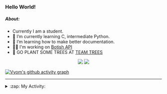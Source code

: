 ### Hello World!

##### About:
- Currently I am a student.
- 🌱 I’m currently learning C, intermediate Python.
- 🌱 I’m learning how to make better documentation.
- 👨‍💻 I'm working on [Botish API](https://github.com/Vyvy-vi/api)
- 🌱 GO PLANT SOME TREES AT [TEAM TREES](https://teamtrees.org/)

<p align="center">
  <a href="https://twitter.com/Vyvy_viM"><img target="_blank" src="https://img.shields.io/badge/twitter%20@Vyvy_viM-0D95E8?style=for-the-badge&logo=twitter&logoColor=white"/></a> 
  <a href="https://vyvy-vi.github.io/portfolio"><img target="_blank" src="https://img.shields.io/badge/-I_love_open_source-green?style=for-the-badge&logo=github&logoColor=black"/></a> 
</p>

[![Vyom's github activity graph](https://activity-graph.herokuapp.com/graph?username=Vyvy-vi)](https://github.com/ashutosh00710/github-readme-activity-graph)

---
<details>
  <summary>:zap: My Activity:</summary>
  
<!--START_SECTION:waka-->
![Code Time](http://img.shields.io/badge/Code%20Time-577%20hrs%2036%20mins-blue)

**I'm a Night 🦉** 

```text
🌞 Morning    43 commits     ██░░░░░░░░░░░░░░░░░░░░░░░   8.5% 
🌆 Daytime    122 commits    ██████░░░░░░░░░░░░░░░░░░░   24.11% 
🌃 Evening    156 commits    ███████░░░░░░░░░░░░░░░░░░   30.83% 
🌙 Night      185 commits    █████████░░░░░░░░░░░░░░░░   36.56%

```
📅 **I'm Most Productive on Sunday** 

```text
Monday       51 commits     ██░░░░░░░░░░░░░░░░░░░░░░░   10.08% 
Tuesday      80 commits     ████░░░░░░░░░░░░░░░░░░░░░   15.81% 
Wednesday    71 commits     ███░░░░░░░░░░░░░░░░░░░░░░   14.03% 
Thursday     67 commits     ███░░░░░░░░░░░░░░░░░░░░░░   13.24% 
Friday       49 commits     ██░░░░░░░░░░░░░░░░░░░░░░░   9.68% 
Saturday     56 commits     ██░░░░░░░░░░░░░░░░░░░░░░░   11.07% 
Sunday       132 commits    ██████░░░░░░░░░░░░░░░░░░░   26.09%

```


📊 **This Week I Spent My Time On** 

```text
🔥 Editors: 
VS Code                  5 hrs 49 mins       ██████████████░░░░░░░░░░░   57.58% 
Vim                      4 hrs 17 mins       ██████████░░░░░░░░░░░░░░░   42.42%

🐱‍💻 Projects: 
praise_backend_js        2 hrs 51 mins       ███████░░░░░░░░░░░░░░░░░░   28.2% 
portfolio                2 hrs 47 mins       ███████░░░░░░░░░░░░░░░░░░   27.59% 
Unknown Project          1 hr 49 mins        ████░░░░░░░░░░░░░░░░░░░░░   18.1% 
CSF                      1 hr 18 mins        ███░░░░░░░░░░░░░░░░░░░░░░   12.94% 
Meetings, Sleep          36 mins             █░░░░░░░░░░░░░░░░░░░░░░░░   5.94%

```


 Last Updated on 29/01/2022 06:13:44 UTC
<!--END_SECTION:waka-->
</details>
